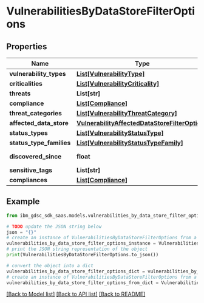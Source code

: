 # VulnerabilitiesByDataStoreFilterOptions


## Properties

Name | Type | Description | Notes
------------ | ------------- | ------------- | -------------
**vulnerability_types** | [**List[VulnerabilityType]**](VulnerabilityType.md) |  | [optional] 
**criticalities** | [**List[VulnerabilityCriticality]**](VulnerabilityCriticality.md) |  | [optional] 
**threats** | **List[str]** |  | [optional] 
**compliance** | [**List[Compliance]**](Compliance.md) |  | [optional] 
**threat_categories** | [**List[VulnerabilityThreatCategory]**](VulnerabilityThreatCategory.md) |  | [optional] 
**affected_data_store** | [**VulnerabilityAffectedDataStoreFilterOptions**](VulnerabilityAffectedDataStoreFilterOptions.md) |  | [optional] 
**status_types** | [**List[VulnerabilityStatusType]**](VulnerabilityStatusType.md) |  | [optional] 
**status_type_families** | [**List[VulnerabilityStatusTypeFamily]**](VulnerabilityStatusTypeFamily.md) |  | [optional] 
**discovered_since** | **float** | as epoch timestamp | [optional] 
**sensitive_tags** | **List[str]** |  | [optional] 
**compliances** | [**List[Compliance]**](Compliance.md) |  | [optional] 

## Example

```python
from ibm_gdsc_sdk_saas.models.vulnerabilities_by_data_store_filter_options import VulnerabilitiesByDataStoreFilterOptions

# TODO update the JSON string below
json = "{}"
# create an instance of VulnerabilitiesByDataStoreFilterOptions from a JSON string
vulnerabilities_by_data_store_filter_options_instance = VulnerabilitiesByDataStoreFilterOptions.from_json(json)
# print the JSON string representation of the object
print(VulnerabilitiesByDataStoreFilterOptions.to_json())

# convert the object into a dict
vulnerabilities_by_data_store_filter_options_dict = vulnerabilities_by_data_store_filter_options_instance.to_dict()
# create an instance of VulnerabilitiesByDataStoreFilterOptions from a dict
vulnerabilities_by_data_store_filter_options_from_dict = VulnerabilitiesByDataStoreFilterOptions.from_dict(vulnerabilities_by_data_store_filter_options_dict)
```
[[Back to Model list]](../README.md#documentation-for-models) [[Back to API list]](../README.md#documentation-for-api-endpoints) [[Back to README]](../README.md)


